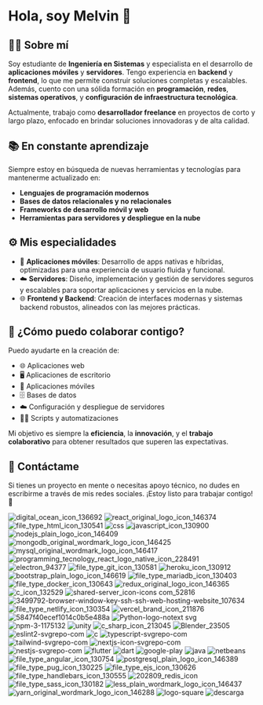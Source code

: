 # Hola, soy Melvin 👋  

## 🧑‍💻 Sobre mí  
Soy estudiante de **Ingeniería en Sistemas** y especialista en el desarrollo de **aplicaciones móviles** y **servidores**. Tengo experiencia en **backend** y **frontend**, lo que me permite construir soluciones completas y escalables. Además, cuento con una sólida formación en **programación**, **redes**, **sistemas operativos**, y **configuración de infraestructura tecnológica**.  

Actualmente, trabajo como **desarrollador freelance** en proyectos de corto y largo plazo, enfocado en brindar soluciones innovadoras y de alta calidad.  

## 📚 En constante aprendizaje  
Siempre estoy en búsqueda de nuevas herramientas y tecnologías para mantenerme actualizado en:  
- **Lenguajes de programación modernos**  
- **Bases de datos relacionales y no relacionales**  
- **Frameworks de desarrollo móvil y web**  
- **Herramientas para servidores y despliegue en la nube**  

## ⚙️ Mis especialidades  
- 📱 **Aplicaciones móviles**: Desarrollo de apps nativas e híbridas, optimizadas para una experiencia de usuario fluida y funcional.  
- ☁️ **Servidores**: Diseño, implementación y gestión de servidores seguros y escalables para soportar aplicaciones y servicios en la nube.  
- 🌐 **Frontend y Backend**: Creación de interfaces modernas y sistemas backend robustos, alineados con las mejores prácticas.  

## 🤝 ¿Cómo puedo colaborar contigo?  
Puedo ayudarte en la creación de:  
- 🌐 Aplicaciones web  
- 🖥️ Aplicaciones de escritorio  
- 📱 Aplicaciones móviles  
- 🗄️ Bases de datos  
- ☁️ Configuración y despliegue de servidores
- 🧑‍💻 Scripts y automatizaciones

Mi objetivo es siempre la **eficiencia**, la **innovación**, y el **trabajo colaborativo** para obtener resultados que superen las expectativas.  

## 📩 Contáctame  
Si tienes un proyecto en mente o necesitas apoyo técnico, no dudes en escribirme a través de mis redes sociales. ¡Estoy listo para trabajar contigo! 🚀

![digital_ocean_icon_136692](https://user-images.githubusercontent.com/76851489/201485827-70afe744-ce1c-420f-9681-58c361be7f76.png)
![react_original_logo_icon_146374](https://user-images.githubusercontent.com/76851489/201485829-0f801af1-b0c5-461b-88a7-3624bbba9ee2.png)
![file_type_html_icon_130541](https://user-images.githubusercontent.com/76851489/201485830-f4eed92e-85ad-4d4e-923c-1fa3b91b7617.png)
![css](https://user-images.githubusercontent.com/76851489/201485831-bb9ca0aa-027f-455b-bdec-e8486d078399.png)
![javascript_icon_130900](https://user-images.githubusercontent.com/76851489/201485834-7d597b4e-4661-4757-bbbd-a64b6e802846.png)
![nodejs_plain_logo_icon_146409](https://user-images.githubusercontent.com/76851489/201485835-b5495a19-1a44-4cc1-bbd3-1fa130d2a731.png)
![mongodb_original_wordmark_logo_icon_146425](https://user-images.githubusercontent.com/76851489/201485836-cf2e32fb-22c7-4a02-be43-8e980685ecb6.png)
![mysql_original_wordmark_logo_icon_146417](https://user-images.githubusercontent.com/76851489/201485837-09907b1b-9f96-451a-9adf-23414621f8fd.png)
![programming_tecnology_react_logo_native_icon_228491](https://user-images.githubusercontent.com/76851489/201485838-2e11add1-7a87-48bf-80c1-cb0e502ea62f.png)
![electron_94377](https://user-images.githubusercontent.com/76851489/201485839-963926e2-c56e-4ffe-a84d-57256dc05949.png)
![file_type_git_icon_130581](https://user-images.githubusercontent.com/76851489/201485840-d31d0d24-edb2-419f-bb52-34f90e38adf1.png)
![heroku_icon_130912](https://user-images.githubusercontent.com/76851489/201485842-d60763d4-8c98-4d5c-8469-5b5d8c33e632.png)
![bootstrap_plain_logo_icon_146619](https://user-images.githubusercontent.com/76851489/201485843-26585101-bb12-4f2e-9b31-1148135d3bf0.png)
![file_type_mariadb_icon_130403](https://user-images.githubusercontent.com/76851489/201485844-ea56af44-6eca-4cb4-b5e4-50db13437a08.png)
![file_type_docker_icon_130643](https://user-images.githubusercontent.com/76851489/201485845-d11b1211-04c2-42ed-a93b-8b009c560e05.png)
![redux_original_logo_icon_146365](https://user-images.githubusercontent.com/76851489/201485847-4c07128f-42ef-40f4-b036-f251db8c744a.png)
![c_icon_132529](https://user-images.githubusercontent.com/76851489/201485848-62203814-1636-48d3-81f8-c303da12923d.png)
![shared-server_icon-icons com_52816](https://user-images.githubusercontent.com/76851489/201485849-e54cacb4-6634-4217-90df-8bef145cc2d9.png)
![3499792-browser-window-key-ssh-ssh-web-hosting-website_107634](https://user-images.githubusercontent.com/76851489/201485850-fe4d89b6-3643-4353-93ec-63e72bafac17.png)
![file_type_netlify_icon_130354](https://user-images.githubusercontent.com/76851489/201485851-c7e7bafc-2b9f-4a9d-9985-dbca012cc44f.png)
![vercel_brand_icon_211876](https://user-images.githubusercontent.com/76851489/201485852-83e2d16b-5dbe-41c5-af95-b722cf95abef.png)
![5847f40ecef1014c0b5e488a](https://user-images.githubusercontent.com/76851489/214942189-64f167ac-6bfa-43fc-ad35-18ebb15dfa52.png)
![Python-logo-notext svg](https://user-images.githubusercontent.com/76851489/224462861-b1740bca-ed29-43bd-a7a1-d95a1259867e.png)
![npm-3-1175132](https://user-images.githubusercontent.com/76851489/225109218-f98c760b-b5f7-4f66-8b36-f2ed37de5148.png)
![unity](https://github.com/Y3KC3/Y3KC3/assets/76851489/373ac4b9-10e9-4172-801b-a57074809e16)
![c_sharp_icon_213045](https://github.com/Y3KC3/Y3KC3/assets/76851489/026de160-2f52-4169-a569-33c618ec676b)
![Blender_23505](https://github.com/Y3KC3/Y3KC3/assets/76851489/3dd4d2bc-6624-4b79-b664-b4d6aab91381)
![eslint2-svgrepo-com](https://github.com/Y3KC3/Y3KC3/assets/76851489/3d7d3fd6-7846-4689-b401-00373b6cfd60)
![c](https://github.com/Y3KC3/Y3KC3/assets/76851489/32c0c581-5e6a-4506-938a-052b25fd1ddc)
![typescript-svgrepo-com](https://github.com/Y3KC3/Y3KC3/assets/76851489/32f1b61f-70b7-41d8-bad7-99da7ac87be2)
![tailwind-svgrepo-com](https://github.com/Y3KC3/Y3KC3/assets/76851489/e919dda3-e109-4ade-8662-c2f0dcba4a69)
![nextjs-icon-svgrepo-com](https://github.com/Y3KC3/Y3KC3/assets/76851489/929c58da-c909-4a04-bd35-b3723cdfd18e)
![nestjs-svgrepo-com](https://github.com/Y3KC3/Y3KC3/assets/76851489/9b437bbc-b2c6-408a-8733-4d634a0e7330)
![flutter](https://github.com/Y3KC3/Y3KC3/assets/76851489/67862487-dfa9-46f0-8b6d-ee53ec6551e6)
![dart](https://github.com/Y3KC3/Y3KC3/assets/76851489/f55759af-55e1-43d1-9d1e-f1207045709e)
![google-play](https://github.com/Y3KC3/Y3KC3/assets/76851489/5090f12d-f21b-4284-bda4-090cded8ccf8)
![java](https://github.com/Y3KC3/Y3KC3/assets/76851489/c63080ee-59de-4865-896e-1c93d0ddd6c6)
![netbeans](https://github.com/Y3KC3/Y3KC3/assets/76851489/1d86f7cd-8024-4252-bf40-675ab4c1ef7a)
![file_type_angular_icon_130754](https://github.com/user-attachments/assets/df5cf3c0-b24f-4ed7-b434-9706e7676d0e)
![postgresql_plain_logo_icon_146389](https://github.com/user-attachments/assets/b91e6d76-00a4-48b9-a526-0840019562c1)
![file_type_pug_icon_130225](https://github.com/user-attachments/assets/085939a1-af4c-4198-980b-d86f2b8d0a57)
![file_type_ejs_icon_130626](https://github.com/user-attachments/assets/38af2c4b-65e6-4fdf-acd5-e4508144fe7f)
![file_type_handlebars_icon_130555](https://github.com/user-attachments/assets/ffc4f956-3669-4003-bbf3-26b2226b7925)
![202809_redis_icon](https://github.com/user-attachments/assets/c5bff170-db25-48d6-a73b-930e6394f74f)
![file_type_sass_icon_130182](https://github.com/user-attachments/assets/846d9283-9bc7-4c0c-be59-432cd9d06cca)
![less_plain_wordmark_logo_icon_146437](https://github.com/user-attachments/assets/249c44e6-47aa-49e8-855a-6acb471d9170)
![yarn_original_wordmark_logo_icon_146288](https://github.com/user-attachments/assets/c58802c6-aec3-45dd-a939-19d459607da6)
![logo-square](https://github.com/user-attachments/assets/dfea35a7-cf2f-4688-acfb-ef9176c60d29)
![descarga](https://github.com/user-attachments/assets/3fc358fe-d49c-400b-8804-e338b4bf6422)

